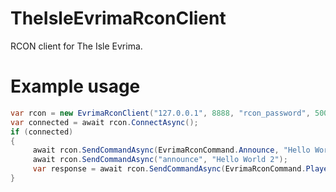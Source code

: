 # TheIsleEvrimaRconClient
RCON client for The Isle Evrima.

# Example usage
```csharp
var rcon = new EvrimaRconClient("127.0.0.1", 8888, "rcon_password", 5000);
var connected = await rcon.ConnectAsync();
if (connected)
{
     await rcon.SendCommandAsync(EvrimaRconCommand.Announce, "Hello World");
     await rcon.SendCommandAsync("announce", "Hello World 2");
     var response = await rcon.SendCommandAsync(EvrimaRconCommand.PlayerList);
}
```